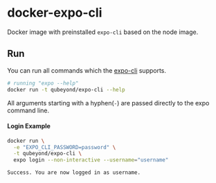 # docker-expo-cli

Docker image with preinstalled `expo-cli` based on the node image.

## Run

You can run all commands which the [expo-cli](https://github.com/expo/expo-cli) supports.

```bash
# running "expo --help"
docker run -t qubeyond/expo-cli --help
```

All arguments starting with a hyphen(`-`) are passed directly to the expo command line.

#### Login Example

```bash
docker run \
  -e "EXPO_CLI_PASSWORD=password" \
  -t qubeyond/expo-cli \
  expo login --non-interactive --username="username"

Success. You are now logged in as username.
```
